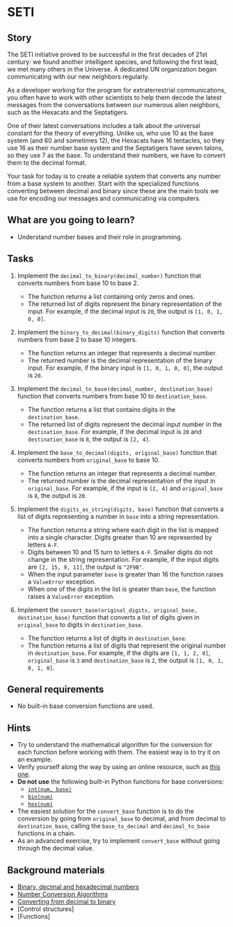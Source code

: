 # SETI

## Story

The SETI initiative proved to be successful in the first decades of 21st century:
we found another intelligent species, and following the first lead,
we met many others in the Universe. A dedicated UN organization began
communicating with our new neighbors regularly.

As a developer working for the program for extraterrestrial communications, you
often have to work with other scientists to help them decode the latest messages
from the conversations between our numerous alien neighbors, such as the Hexacats
and the Septatigers.

One of their latest conversations includes a talk about the universal constant
for the theory of everything. Unlike us, who use 10 as the base system (and 60
and sometimes 12), the Hexacats have 16 tentacles, so they use 16 as their
number base system and the Septatigers have seven talons, so they use 7 as
the base. To understand their numbers, we have to convert them to the
decimal format.

Your task for today is to create a reliable system that converts any number from
a base system to another. Start with the specialized functions converting
between decimal and binary since these are the main tools we use for encoding
our messages and communicating via computers.

## What are you going to learn?

- Understand number bases and their role in programming.

## Tasks

1. Implement the `decimal_to_binary(decimal_number)` function that converts numbers from base 10 to base 2.
    - The function returns a list containing only zeros and ones.
    - The returned list of digits represent the binary representation of the input. For example, if the decimal input is `20`, the output is `[1, 0, 1, 0, 0]`.

2. Implement the `binary_to_decimal(binary_digits)` function that converts numbers from base 2 to base 10 integers.
    - The function returns an integer that represents a decimal number.
    - The returned number is the decimal representation of the binary input. For example, if the binary input is `[1, 0, 1, 0, 0]`, the output is `20`.

3. Implement the `decimal_to_base(decimal_number, destination_base)` function that converts numbers from base 10 to `destination_base`.
    - The function returns a list that contains digits in the `destination_base`.
    - The returned list of digits represent the decimal input number in the `destination_base`. For example, if the decimal input is `20` and `destination_base` is `8`, the output is `[2, 4]`.

4. Implement the `base_to_decimal(digits, original_base)` function that converts numbers from `original_base` to base 10.
    - The function returns an integer that represents a decimal number.
    - The returned number is the decimal representation of the input in `original_base`. For example, if the input is `[2, 4]` and `original_base` is `8`, the output is `20`.

5. Implement the `digits_as_string(digits, base)` function that converts a list of digits representing a number in `base` into a string representation.
    - The function returns a string where each digit in the list is mapped into a single character. Digits greater than 10 are represented by letters `A-F`.
    - Digits between 10 and 15 turn to letters `A-F`. Smaller digits do not change in the string representation. For example, if the input digits are `[2, 15, 9, 11]`, the output is `"2F9B"`.
    - When the input parameter `base` is greater than 16 the function raises a `ValueError` exception.
    - When one of the digits in the list is greater than `base`, the function raises a `ValueError` exception.

6. Implement the `convert_base(original_digits, original_base, destination_base)` function that converts a list of digits given in `original_base` to digits in `destination_base`.
    - The function returns a list of digits in `destination_base`.
    - The function returns a list of digits that represent the original number in `destination_base`. For example, if the digits are `[1, 1, 2, 0]`, `original_base` is `3` and  `destination_base` is `2`, the output is `[1, 0, 1, 0, 1, 0]`.

## General requirements

- No built-in base conversion functions are used.

## Hints

- Try to understand the mathematical algorithm for the conversion for each
function before working with them. The easiest way is to try it on an example.
- Verify yourself along the way by using an online resource, such as
  [this one](https://www.rapidtables.com/convert/number/base-converter.html).
- **Do not use** the following built-in Python functions for base conversions:
  - [`int(num, base)`](https://docs.python.org/3/library/functions.html?highlight=open#int)
  - [`bin(num)`](https://docs.python.org/3/library/functions.html?highlight=open#bin)
  - [`hex(num)`](https://docs.python.org/3/library/functions.html?highlight=open#hex)
- The easiest solution for the `convert_base` function is to do the conversion
  by going from `original_base` to decimal, and from decimal to `destination_base`,
  calling the `base_to_decimal` and `decimal_to_base` functions in a chain.
- As an advanced exercise, try to implement `convert_base` without going through
  the decimal value.


## Background materials

- <i class="far fa-exclamation"></i> [Binary, decimal and hexadecimal numbers](https://www.mathsisfun.com/binary-decimal-hexadecimal.html)
- <i class="far fa-exclamation"></i> [Number Conversion Algorithms](http://www.cs.trincoll.edu/~ram/cpsc110/inclass/conversions.html)
- <i class="far fa-video"></i> [Converting from decimal to binary](https://www.youtube.com/watch?v=H4BstqvgBow)
- [Control structures]
- [Functions]
